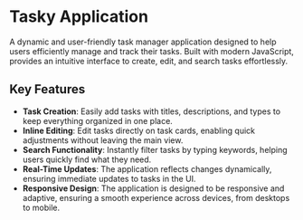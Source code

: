 # Tasky Application

A dynamic and user-friendly task manager application designed to help users efficiently manage and track their tasks. Built with modern JavaScript, provides an intuitive interface to create, edit, and search tasks effortlessly.

## Key Features

- **Task Creation**: Easily add tasks with titles, descriptions, and types to keep everything organized in one place.
- **Inline Editing**: Edit tasks directly on task cards, enabling quick adjustments without leaving the main view.
- **Search Functionality**: Instantly filter tasks by typing keywords, helping users quickly find what they need.
- **Real-Time Updates**: The application reflects changes dynamically, ensuring immediate updates to tasks in the UI.
- **Responsive Design**: The application is designed to be responsive and adaptive, ensuring a smooth experience across devices, from desktops to mobile.
